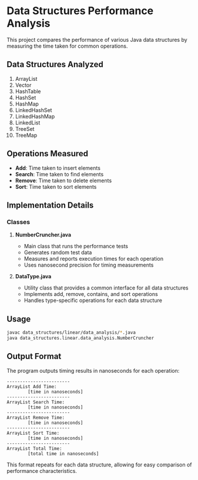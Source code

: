 # Data Structures Performance Analysis

This project compares the performance of various Java data structures by measuring the time taken for common operations.

## Data Structures Analyzed

1. ArrayList
2. Vector
3. HashTable
4. HashSet
5. HashMap
6. LinkedHashSet
7. LinkedHashMap
8. LinkedList
9. TreeSet
10. TreeMap

## Operations Measured

- **Add**: Time taken to insert elements
- **Search**: Time taken to find elements
- **Remove**: Time taken to delete elements
- **Sort**: Time taken to sort elements

## Implementation Details

### Classes

1. **NumberCruncher.java**
   - Main class that runs the performance tests
   - Generates random test data
   - Measures and reports execution times for each operation
   - Uses nanosecond precision for timing measurements

2. **DataType.java**
   - Utility class that provides a common interface for all data structures
   - Implements add, remove, contains, and sort operations
   - Handles type-specific operations for each data structure

## Usage

```bash
javac data_structures/linear/data_analysis/*.java
java data_structures.linear.data_analysis.NumberCruncher
```

## Output Format

The program outputs timing results in nanoseconds for each operation:

```
------------------------
ArrayList Add Time:
        [time in nanoseconds]
------------------------
ArrayList Search Time:
        [time in nanoseconds]
------------------------
ArrayList Remove Time:
        [time in nanoseconds]
------------------------
ArrayList Sort Time:
        [time in nanoseconds]
------------------------
ArrayList Total Time:
        [total time in nanoseconds]
```

This format repeats for each data structure, allowing for easy comparison of performance characteristics.